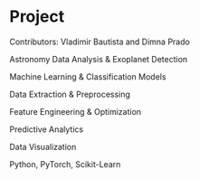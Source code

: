 # Project
Contributors: Vladimir Bautista and Dimna Prado

Astronomy Data Analysis & Exoplanet Detection

Machine Learning & Classification Models

Data Extraction & Preprocessing

Feature Engineering & Optimization

Predictive Analytics

Data Visualization

Python, PyTorch, Scikit-Learn

